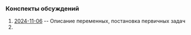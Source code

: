 ### Конспекты обсуждений  

1. [2024-11-06](./2024-11-06.md) -- Описание переменных, постановка первичных задач
2. 
